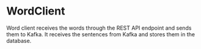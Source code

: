 # WordClient
Word client receives the words through the REST API endpoint and sends them to Kafka. It receives the sentences from Kafka and stores them in the database.
